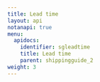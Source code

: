 ```yaml
---
title: Lead time
layout: api
notanapi: true
menu:
  apidocs:
    identifier: sgleadtime
    title: Lead time
    parent: shippingguide_2
weight: 3
---
```

